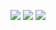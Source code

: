 ![](https://api.spencerwoo.com/substats/?source=bilibili&queryKey={91752195})
![](https://api.spencerwoo.com/substats/?source=github&queryKey={mawenqing1})
![](https://komarev.com/ghpvc/?username=mawenqing1&color=ff69b4&style=plastic)